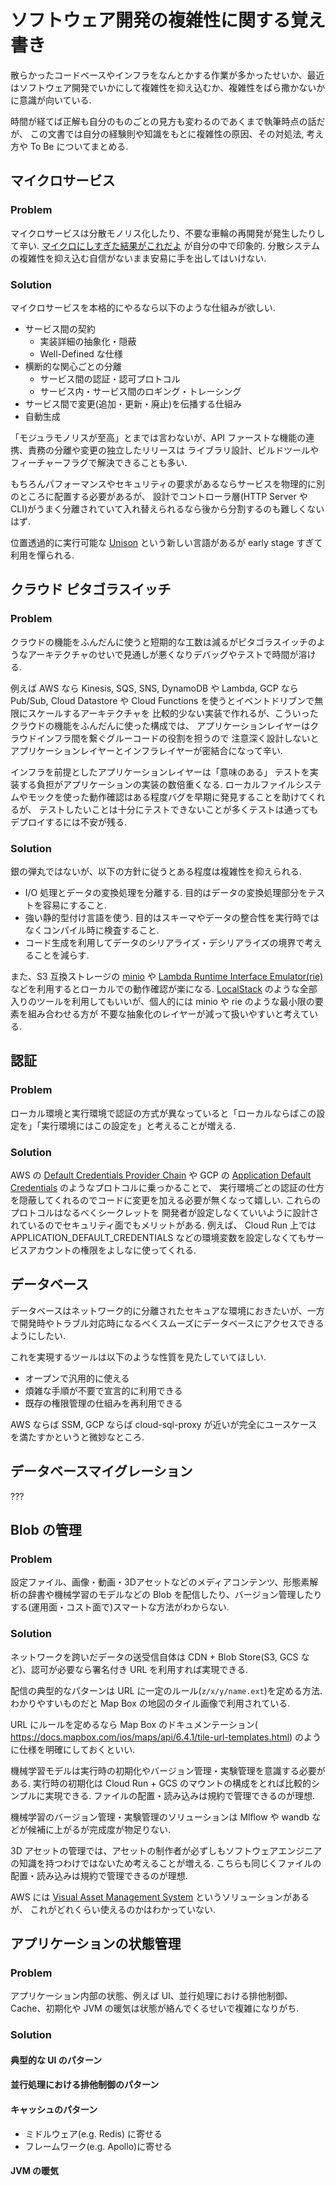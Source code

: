 # ソフトウェア開発の複雑性に関する覚え書き

散らかったコードベースやインフラをなんとかする作業が多かったせいか、最近はソフトウェア開発でいかにして複雑性を抑え込むか、複雑性をばら撒かないかに意識が向いている.

時間が経てば正解も自分のものごとの見方も変わるのであくまで執筆時点の話だが、
この文書では自分の経験則や知識をもとに複雑性の原因、その対処法, 考え方や To Be についてまとめる.

## マイクロサービス
### Problem
マイクロサービスは分散モノリス化したり、不要な車輪の再開発が発生したりして辛い.
[マイクロにしすぎた結果がこれだよ](https://www.slideshare.net/slideshow/ss-64839846/64839846) が自分の中で印象的.
分散システムの複雑性を抑え込む自信がないまま安易に手を出してはいけない.

### Solution

マイクロサービスを本格的にやるなら以下のような仕組みが欲しい.

- サービス間の契約
    - 実装詳細の抽象化・隠蔽
    - Well-Defined な仕様
- 横断的な関心ごとの分離
    - サービス間の認証・認可プロトコル
    - サービス内・サービス間のロギング・トレーシング
- サービス間で変更(追加・更新・廃止)を伝播する仕組み
- 自動生成


「モジュラモノリスが至高」とまでは言わないが、API ファーストな機能の連携、責務の分離や変更の独立したリリースは
ライブラリ設計、ビルドツールやフィーチャーフラグで解決できることも多い.

もちろんパフォーマンスやセキュリティの要求があるならサービスを物理的に別のところに配置する必要があるが、
設計でコントローラ層(HTTP Server や CLI)がうまく分離されていて入れ替えられるなら後から分割するのも難しくないはず.

位置透過的に実行可能な [Unison](https://www.unison-lang.org/) という新しい言語があるが early stage すぎて利用を憚られる.

## クラウド ピタゴラスイッチ
### Problem
クラウドの機能をふんだんに使うと短期的な工数は減るがピタゴラスイッチのようなアーキテクチャのせいで見通しが悪くなりデバッグやテストで時間が溶ける.

例えば AWS なら Kinesis, SQS, SNS, DynamoDB や Lambda, GCP なら Pub/Sub, 
Cloud Datastore や Cloud Functions を使うとイベントドリブンで無限にスケールするアーキテクチャを
比較的少ない実装で作れるが、こういったクラウドの機能をふんだんに使った構成では、
アプリケーションレイヤーはクラウドインフラ間を繋ぐグルーコードの役割を担うので
注意深く設計しないとアプリケーションレイヤーとインフラレイヤーが密結合になって辛い.

インフラを前提としたアプリケーションレイヤーは「意味のある」 テストを実装する負担がアプリケーションの実装の数倍重くなる.
ローカルファイルシステムやモックを使った動作確認はある程度バグを早期に発見することを助けてくれるが、
テストしたいことは十分にテストできないことが多くテストは通ってもデプロイするには不安が残る.

### Solution

銀の弾丸ではないが、以下の方針に従うとある程度は複雑性を抑えられる.

- I/O 処理とデータの変換処理を分離する. 目的はデータの変換処理部分をテストを容易にすること.
- 強い静的型付け言語を使う. 目的はスキーマやデータの整合性を実行時ではなくコンパイル時に検査すること.
- コード生成を利用してデータのシリアライズ・デシリアライズの境界で考えることを減らす.

また、S3 互換ストレージの [minio](https://min.io/) や [Lambda Runtime Interface Emulator(rie)](https://github.com/aws/aws-lambda-runtime-interface-emulator)
などを利用するとローカルでの動作確認が楽になる.
[LocalStack](https://www.localstack.cloud/) のような全部入りのツールを利用してもいいが、個人的には minio や rie のような最小限の要素を組み合わせる方が
不要な抽象化のレイヤーが減って扱いやすいと考えている.

## 認証
### Problem
ローカル環境と実行環境で認証の方式が異なっていると「ローカルならばこの設定を」「実行環境にはこの設定を」と考えることが増える.

### Solution
AWS の [Default Credentials Provider Chain](https://docs.aws.amazon.com/sdk-for-java/latest/developer-guide/credentials-chain.html) や
GCP の [Application Default Credentials](https://google.aip.dev/auth/4110) のようなプロトコルに乗っかることで、
実行環境ごとの認証の仕方を隠蔽してくれるのでコードに変更を加える必要が無くなって嬉しい. これらのプロトコルはなるべくシークレットを
開発者が設定しなくていいように設計されているのでセキュリティ面でもメリットがある.
例えば、 Cloud Run 上では APPLICATION_DEFAULT_CREDENTIALS などの環境変数を設定しなくてもサービスアカウントの権限をよしなに使ってくれる.


## データベース
データベースはネットワーク的に分離されたセキュアな環境におきたいが、一方で開発時やトラブル対応時になるべくスムーズにデータベースにアクセスできるようにしたい.

これを実現するツールは以下のような性質を見たしていてほしい.
- オープンで汎用的に使える
- 煩雑な手順が不要で宣言的に利用できる
- 既存の権限管理の仕組みを再利用できる

AWS ならば SSM, GCP ならば cloud-sql-proxy が近いが完全にユースケースを満たすかというと微妙なところ.

## データベースマイグレーション

???

## Blob の管理

### Problem

設定ファイル、画像・動画・3Dアセットなどのメディアコンテンツ、形態素解析の辞書や機械学習のモデルなどの Blob を配信したり、バージョン管理したりする(運用面・コスト面で)スマートな方法がわからない.

### Solution
ネットワークを跨いだデータの送受信自体は CDN + Blob Store(S3, GCS など)、認可が必要なら署名付き URL を利用すれば実現できる.

配信の典型的なパターンは URL に一定のルール(`z/x/y/name.ext`)を定める方法. わかりやすいものだと Map Box の地図のタイル画像で利用されている.

URL にルールを定めるなら Map Box のドキュメンテーション( https://docs.mapbox.com/ios/maps/api/6.4.1/tile-url-templates.html) のように仕様を明確にしておくといい.

機械学習モデルは実行時の初期化やバージョン管理・実験管理を意識する必要がある.
実行時の初期化は Cloud Run + GCS のマウントの構成をとれば比較的シンプルに実現できる.
ファイルの配置・読み込みは規約で管理できるのが理想.

機械学習のバージョン管理・実験管理のソリューションは Mlflow や wandb などが候補に上がるが完成度が物足りない.

3D アセットの管理では、アセットの制作者が必ずしもソフトウェアエンジニアの知識を持つわけではないため考えることが増える.
こちらも同じくファイルの配置・読み込みは規約で管理できるのが理想.

AWS には [Visual Asset Management System](https://github.com/awslabs/visual-asset-management-system) というソリューションがあるが、
これがどれくらい使えるのかはわかっていない.

## アプリケーションの状態管理

### Problem
アプリケーション内部の状態、例えば UI、並行処理における排他制御、Cache、初期化や JVM の暖気は状態が絡んでくるせいで複雑になりがち.

### Solution

#### 典型的な UI のパターン

#### 並行処理における排他制御のパターン

#### キャッシュのパターン

- ミドルウェア(e.g. Redis) に寄せる
- フレームワーク(e.g. Apollo)に寄せる

#### JVM の暖気


 
